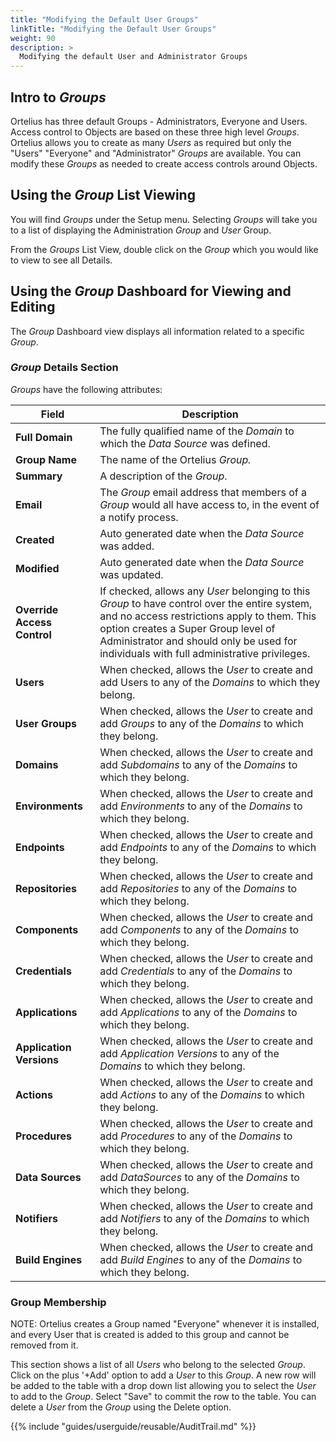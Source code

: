 ```yaml
---
title: "Modifying the Default User Groups"
linkTitle: "Modifying the Default User Groups"
weight: 90
description: >
  Modifying the default User and Administrator Groups
---
```


## Intro to _Groups_

Ortelius has three default Groups - Administrators, Everyone and Users.  Access control to Objects are based on these three high level _Groups_. Ortelius allows you to create as many _Users_ as required but only the "Users" "Everyone" and "Administrator" _Groups_ are available. You can modify these _Groups_ as needed to create access controls around Objects. 

## Using the _Group_ List Viewing

You will find _Groups_ under the Setup menu.  Selecting _Groups_ will take you to a list of displaying the Administration _Group_ and _User_ Group.

From the _Groups_ List View, double click on the _Group_ which you would like to view to see all Details.

## Using the _Group_ Dashboard for Viewing and Editing

The _Group_ Dashboard view displays all information related to a specific _Group_.

### _Group_ Details Section

_Groups_ have the following attributes:

| Field | Description |
| --- | --- |
|**Full Domain**| The fully qualified name of the _Domain_ to which the _Data Source_ was defined. |
| **Group Name** | The name of the Ortelius _Group._ |
|**Summary**| A description of the _Group_.|
| **Email** | The _Group_ email address that members of a _Group_ would all have access to, in the event of a notify process. |
|**Created**| Auto generated date when the _Data Source_ was added.|
|**Modified**| Auto generated date when the _Data Source_ was updated.|
|**Override Access Control**| If checked, allows any _User_ belonging to this _Group_ to have control over the entire system, and no access restrictions apply to them. This option creates a Super Group level of Administrator and should only be used for individuals with full administrative privileges. |
| **Users** | When checked, allows the _User_ to create and add Users to any of the _Domains_ to which they belong. |
| **User Groups**| When checked, allows the _User_ to create and add _Groups_ to any of the _Domains_ to which they belong. |
| **Domains** | When checked, allows the _User_ to create and add _Subdomains_ to any of the _Domains_ to which they belong. |
| **Environments** | When checked, allows the _User_ to create and add _Environments_ to any of the _Domains_ to which they belong. |
| **Endpoints** | When checked, allows the _User_ to create and add _Endpoints_ to any of the _Domains_ to which they belong. |
| **Repositories** | When checked, allows the _User_ to create and add _Repositories_ to any of the _Domains_ to which they belong. |
| **Components** | When checked, allows the _User_ to create and add _Components_ to any of the _Domains_ to which they belong. |
| **Credentials** | When checked, allows the _User_ to create and add _Credentials_ to any of the _Domains_ to which they belong. |
| **Applications** | When checked, allows the _User_ to create and add _Applications_ to any of the _Domains_ to which they belong. |
| **Application Versions** | When checked, allows the _User_ to create and add _Application Versions_ to any of the _Domains_ to which they belong. |
| **Actions** | When checked, allows the _User_ to create and add _Actions_ to any of the _Domains_ to which they belong. |
| **Procedures** | When checked, allows the _User_ to create and add _Procedures_ to any of the _Domains_ to which they belong. |
| **Data Sources** | When checked, allows the _User_ to create and add _DataSources_ to any of the _Domains_ to which they belong. |
| **Notifiers** | When checked, allows the _User_ to create and add _Notifiers_ to any of the _Domains_ to which they belong. |
| **Build Engines**|When checked, allows the _User_ to create and add _Build Engines_ to any of the _Domains_ to which they belong.|

### Group Membership

NOTE: Ortelius creates a Group named "Everyone" whenever it is installed, and every User that is created is added to this group and cannot be removed from it.

This section shows a list of all _Users_ who belong to the selected _Group_. Click on the plus '+Add' option to add a _User_ to this _Group_. A new row will be added to the table with a drop down list allowing you to select the _User_ to add to the _Group_. Select "Save" to commit the row to the table. You can delete a _User_ from the _Group_ using the Delete option.

{{% include "guides/userguide/reusable/AuditTrail.md" %}}
